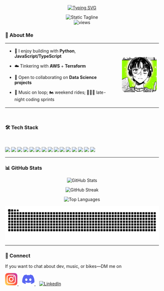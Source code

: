 <!-- Profile Header -->
<div align="center">
  
  <!-- Typing Intro -->
  <a href="https://git.io/typing-svg">
    <img src="https://readme-typing-svg.herokuapp.com?size=26&duration=2800&pause=600&center=true&vCenter=true&width=700&lines=Hey+there!+I'm+Nimrat+%F0%9F%91%8B" alt="Typing SVG" />
  </a>
<br>
<!-- Static Tagline as SVG -->
<p align="center">
  <img src="https://readme-typing-svg.herokuapp.com?size=16&duration=1&pause=100000000&color=FFB6C1&center=true&vCenter=true&width=700&lines=Biker+🏍️+Coder+💻+Melophile+🎵" alt="Static Tagline" />
  <br>
  <img src="https://komarev.com/ghpvc/?username=atwalnimrat&label=Profile%20views&color=0e75b6&style=flat" alt="views" />
</p>

  
</div>


### 👋 About Me

<table align="center">
  <tr>
    <td style="vertical-align: top; width: 70%;">
      
- 🧠 I enjoy building with <b>Python</b>, <b>JavaScript/TypeScript</b>  
- ☁️ Tinkering with <b>AWS</b> + <b>Terraform</b>  
- 🤝 Open to collaborating on <b>Data Science projects</b>  
- 🎵 Music on loop; 🏍️ weekend rides; 👩🏻‍💻 late-night coding sprints  

    </td>
    <td style="width: 30%; padding-left: 30px;">
      <img src="assets/koga-san.jpg" alt="koga" width="200" style="border-radius: 12px;" />
    </td>
  </tr>
</table>

<br>


### 🛠️ Tech Stack
<br>
<p>
  <!-- Languages & Core -->
  <img src="https://img.shields.io/badge/Python-3776AB?logo=python&logoColor=white&style=for-the-badge" />
  <img src="https://img.shields.io/badge/JavaScript-F7DF1E?logo=javascript&logoColor=000&style=for-the-badge" />
  <img src="https://img.shields.io/badge/TypeScript-3178C6?logo=typescript&logoColor=white&style=for-the-badge" />
  
  <!-- Frameworks & Tools -->
  <img src="https://img.shields.io/badge/Node.js-339933?logo=node.js&logoColor=white&style=for-the-badge" />
  <img src="https://img.shields.io/badge/React-20232a?logo=react&logoColor=61DAFB&style=for-the-badge" />
  <img src="https://img.shields.io/badge/Next.js-000000?logo=next.js&logoColor=white&style=for-the-badge" />
  
  <!-- Cloud & Infra -->
  <img src="https://img.shields.io/badge/AWS-232F3E?logo=amazon-aws&logoColor=FF9900&style=for-the-badge" />
  <img src="https://img.shields.io/badge/Terraform-7B42BC?logo=terraform&logoColor=white&style=for-the-badge" />
  
  <!-- Databases -->
  <img src="https://img.shields.io/badge/PostgreSQL-4169E1?logo=postgresql&logoColor=white&style=for-the-badge" />
  
  <!-- Dev Tools -->
  <img src="https://img.shields.io/badge/Git-F05032?logo=git&logoColor=white&style=for-the-badge" />
  <img src="https://img.shields.io/badge/Linux-FCC624?logo=linux&logoColor=000&style=for-the-badge" />
  
  <!-- Data Science / Automation -->
  <img src="https://img.shields.io/badge/Selenium-43B02A?logo=selenium&logoColor=white&style=for-the-badge" />
  <img src="https://img.shields.io/badge/Pandas-150458?logo=pandas&logoColor=white&style=for-the-badge" />
  <img src="https://img.shields.io/badge/NumPy-013243?logo=numpy&logoColor=white&style=for-the-badge" />
  <img src="https://img.shields.io/badge/Matplotlib-11557c?logo=plotly&logoColor=white&style=for-the-badge" />
</p>


---

### 📊 GitHub Stats
<div align="center">
  
  <img 
    src="https://github-readme-stats.vercel.app/api?username=atwalnimrat&show_icons=true&theme=radical"
    alt="GitHub Stats" height="165" />
  
  <img 
    src="https://github-readme-streak-stats.herokuapp.com?user=atwalnimrat&theme=dark&hide_border=false"
    alt="GitHub Streak" height="165" />
  
  <img
    src="https://github-readme-stats.vercel.app/api/top-langs/?username=atwalnimrat&layout=compact&theme=tokyonight"
    alt="Top Languages" height="165" />
</div>

<!-- Snake -->
  <img src="https://raw.githubusercontent.com/atwalnimrat/atwalnimrat/output/snake-all.svg" alt="snake" />

---

### 💬 Connect
If you want to chat about dev, music, or bikes—DM me on 

  <!-- Socials -->
  <a href="https://www.instagram.com/nimratkauratwal/">
    <img src="assets/instagram.png" alt="Instagram" width="40" height="40"/>
  </a>
  &nbsp;&nbsp;
  <a href="https://discord.com/users/pewpewnima" target="_blank">
  <img src="assets/discord.png" 
       alt="Discord" width="40" height="40" />
</a>
 &nbsp;&nbsp;
  <a href="https://www.linkedin.com/in/nimrat-atwal-1536a1270">
    <img src="https://cdn.jsdelivr.net/gh/devicons/devicon/icons/linkedin/linkedin-original.svg" alt="LinkedIn" width="40" height="40"/>
  </a>



<!-- <img src="https://raw.githubusercontent.com/atwalnimrat/atwalnimrat/main/assets/banner.gif" width="100%" -->
